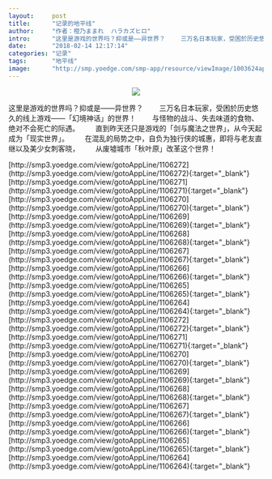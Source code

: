 ```yaml
---
layout:     post
title:      "记录的地平线"
author:     "作者：橙乃ままれ  ハラカズヒロ"
intro:      "这里是游戏的世界吗？抑或是——异世界？ 　　三万名日本玩家，受困於历史悠久的线上游戏——「幻境神话」的世界！ 　　与怪物的战斗、失去味道的食物、绝对不会死亡的际遇。 　　直到昨天还只是游戏的「剑与魔法之世界」，从今天起成为「现实世界」。 　　在混乱的局势之中，自负为独行侠的城惠，即将与老友直继以及美少女刺客晓， 　　从废墟城市「秋叶原」改革这个世界！"
date:       "2018-02-14 12:17:14"
categories: "记录"
tags:       "地平线"
image:      "http://smp.yoedge.com/smp-app/resource/viewImage/1003624appline.png"
---
```

<div style="text-align: center">
<p><img src="http://smp.yoedge.com/smp-app/resource/viewImage/1003624appline.png"/></p>
</div>
<p class="post-meta">
<span>这里是游戏的世界吗？抑或是——异世界？ 　　三万名日本玩家，受困於历史悠久的线上游戏——「幻境神话」的世界！ 　　与怪物的战斗、失去味道的食物、绝对不会死亡的际遇。 　　直到昨天还只是游戏的「剑与魔法之世界」，从今天起成为「现实世界」。 　　在混乱的局势之中，自负为独行侠的城惠，即将与老友直继以及美少女刺客晓， 　　从废墟城市「秋叶原」改革这个世界！</span>
</p>
[http://smp3.yoedge.com/view/gotoAppLine/1106272](http://smp3.yoedge.com/view/gotoAppLine/1106272){:target="_blank"}
[http://smp3.yoedge.com/view/gotoAppLine/1106271](http://smp3.yoedge.com/view/gotoAppLine/1106271){:target="_blank"}
[http://smp3.yoedge.com/view/gotoAppLine/1106270](http://smp3.yoedge.com/view/gotoAppLine/1106270){:target="_blank"}
[http://smp3.yoedge.com/view/gotoAppLine/1106269](http://smp3.yoedge.com/view/gotoAppLine/1106269){:target="_blank"}
[http://smp3.yoedge.com/view/gotoAppLine/1106268](http://smp3.yoedge.com/view/gotoAppLine/1106268){:target="_blank"}
[http://smp3.yoedge.com/view/gotoAppLine/1106267](http://smp3.yoedge.com/view/gotoAppLine/1106267){:target="_blank"}
[http://smp3.yoedge.com/view/gotoAppLine/1106266](http://smp3.yoedge.com/view/gotoAppLine/1106266){:target="_blank"}
[http://smp3.yoedge.com/view/gotoAppLine/1106265](http://smp3.yoedge.com/view/gotoAppLine/1106265){:target="_blank"}
[http://smp3.yoedge.com/view/gotoAppLine/1106264](http://smp3.yoedge.com/view/gotoAppLine/1106264){:target="_blank"}
[http://smp3.yoedge.com/view/gotoAppLine/1106272](http://smp3.yoedge.com/view/gotoAppLine/1106272){:target="_blank"}
[http://smp3.yoedge.com/view/gotoAppLine/1106271](http://smp3.yoedge.com/view/gotoAppLine/1106271){:target="_blank"}
[http://smp3.yoedge.com/view/gotoAppLine/1106270](http://smp3.yoedge.com/view/gotoAppLine/1106270){:target="_blank"}
[http://smp3.yoedge.com/view/gotoAppLine/1106269](http://smp3.yoedge.com/view/gotoAppLine/1106269){:target="_blank"}
[http://smp3.yoedge.com/view/gotoAppLine/1106268](http://smp3.yoedge.com/view/gotoAppLine/1106268){:target="_blank"}
[http://smp3.yoedge.com/view/gotoAppLine/1106267](http://smp3.yoedge.com/view/gotoAppLine/1106267){:target="_blank"}
[http://smp3.yoedge.com/view/gotoAppLine/1106266](http://smp3.yoedge.com/view/gotoAppLine/1106266){:target="_blank"}
[http://smp3.yoedge.com/view/gotoAppLine/1106265](http://smp3.yoedge.com/view/gotoAppLine/1106265){:target="_blank"}
[http://smp3.yoedge.com/view/gotoAppLine/1106264](http://smp3.yoedge.com/view/gotoAppLine/1106264){:target="_blank"}



